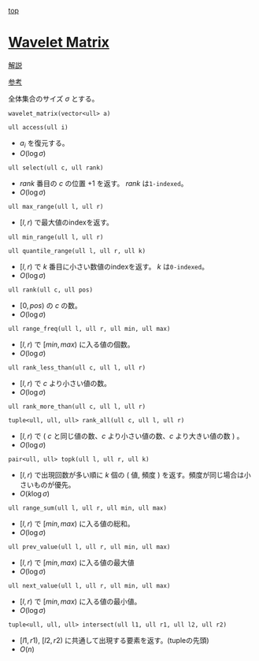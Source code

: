 [top](../README.md)

# [Wavelet Matrix](./wvmt.hpp)

[解説](https://miti-7.hatenablog.com/entry/2019/02/01/152131)

[参考](https://github.com/MitI-7/WaveletMatrix/blob/master/WaveletMatrix/WaveletMatrix.hpp)

全体集合のサイズ $\sigma$ とする。

`wavelet_matrix(vector<ull> a)`

`ull access(ull i)`
- $a_i$ を復元する。
- $O(\log\sigma)$

`ull select(ull c, ull rank)`
- $rank$ 番目の $c$ の位置 $+1$ を返す。 $rank$ は`1-indexed`。
- $O(\log\sigma)$

`ull max_range(ull l, ull r)`
- $[l, r)$ で最大値のindexを返す。

`ull min_range(ull l, ull r)` 

`ull quantile_range(ull l, ull r, ull k)`
- $[l, r)$ で $k$ 番目に小さい数値のindexを返す。 $k$ は`0-indexed`。
- $O(\log\sigma)$

`ull rank(ull c, ull pos)`
- $[0, pos)$ の $c$ の数。
- $O(\log\sigma)$

`ull range_freq(ull l, ull r, ull min, ull max)`
- $[l, r)$ で $[min, max)$ に入る値の個数。
- $O(\log\sigma)$

`ull rank_less_than(ull c, ull l, ull r)`
- $[l, r)$ で $c$ より小さい値の数。
- $O(\log\sigma)$

`ull rank_more_than(ull c, ull l, ull r)`

`tuple<ull, ull, ull> rank_all(ull c, ull l, ull r)`
- $[l, r)$ で $($ $c$ と同じ値の数、$c$ より小さい値の数、$c$ より大きい値の数 $)$ 。
- $O(\log\sigma)$

`pair<ull, ull> topk(ull l, ull r, ull k)`
- $[l, r)$ で出現回数が多い順に $k$ 個の $($ 値, 頻度 $)$ を返す。頻度が同じ場合は小さいものが優先。
- $O(k\log\sigma)$

`ull range_sum(ull l, ull r, ull min, ull max)`
- $[l, r)$ で $[min, max)$ に入る値の総和。
- $O(\log\sigma)$

`ull prev_value(ull l, ull r, ull min, ull max)`
- $[l, r)$ で $[min, max)$ に入る値の最大値
- $O(\log\sigma)$

`ull next_value(ull l, ull r, ull min, ull max)` 
- $[l, r)$ で $[min, max)$ に入る値の最小値。
- $O(\log\sigma)$

`tuple<ull, ull, ull> intersect(ull l1, ull r1, ull l2, ull r2)`
- $[l1, r1)$, $[l2, r2)$ に共通して出現する要素を返す。(tupleの先頭) 
- $O(n)$